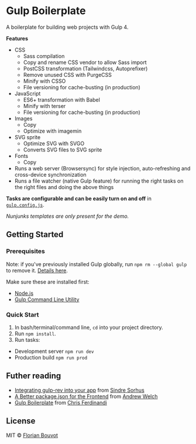 # Gulp Boilerplate

A boilerplate for building web projects with Gulp 4.

**Features**

* CSS
  * Sass compilation
  * Copy and rename CSS vendor to allow Sass import 
  * PostCSS transformation (Tailwindcss, Autoprefixer)
  * Remove unused CSS with PurgeCSS
  * Minify with CSSO
  * File versioning for cache-busting (in production)
* JavaScript
  * ES6+ transformation with Babel
  * Minify with terser
  * File versioning for cache-busting (in production)
* Images
  * Copy
  * Optimize with imagemin
* SVG sprite
  * Optimize SVG with SVGO
  * Converts SVG files to SVG sprite
* Fonts
  * Copy
* Runs a web server (Browsersync) for style injection, auto-refreshing and cross-device synchronization
* Runs a file watcher (native Gulp feature) for running the right tasks on the right files and doing the above things

**Tasks are configurable and can be easily turn on and off** in [`gulp.config.js`](https://github.com/florianbouvot/gulp-boilerplate/blob/main/gulp.config.js).

*Nunjunks templates are only present for the demo.*

## Getting Started

### Prerequisites

Note: if you've previously installed Gulp globally, run `npm rm --global gulp` to remove it. [Details here](https://medium.com/gulpjs/gulp-sips-command-line-interface-e53411d4467).

Make sure these are installed first:
* [Node.js](https://nodejs.org/)
* [Gulp Command Line Utility](http://gulpjs.com/)

### Quick Start

1. In bash/terminal/command line, `cd` into your project directory.
2. Run `npm install`.
3. Run tasks:
  * Development server `npm run dev`
  * Production build `npm run prod`

## Futher reading

* [Integrating gulp-rev into your app](https://github.com/sindresorhus/gulp-rev/blob/master/integration.md) from [Sindre Sorhus](https://sindresorhus.com)
* [A Better package.json for the Frontend](https://nystudio107.com/blog/a-better-package-json-for-the-frontend) from [Andrew Welch](https://nystudio107.com)
* [Gulp Boilerplate](https://github.com/cferdinandi/gulp-boilerplate) from [Chris Ferdinandi](https://gomakethings.com)

## License

MIT © [Florian Bouvot](https://github.com/florianbouvot)
